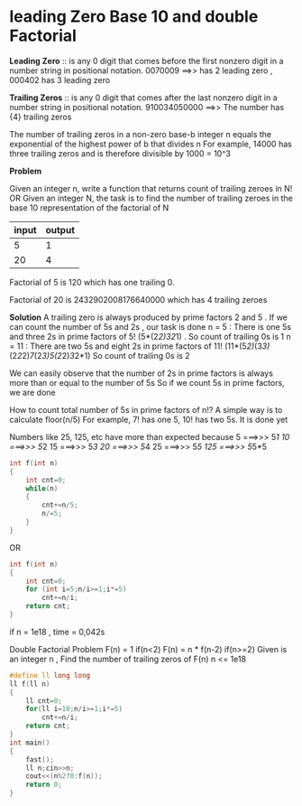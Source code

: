# leading Zero Base 10 and double Factorial

**Leading Zero** :: is any 0 digit that comes before the first nonzero digit in a number string in positional notation.
0070009 ==>> has 2 leading zero , 000402 has 3 leading zero

**Trailing Zeros** ::  is any 0 digit that comes after the last nonzero digit in a number string in positional notation.
910034050000 ==>> The number has {4} trailing zeros 


The number of trailing zeros in a non-zero base-b integer n equals the exponential of the highest power of b that divides n
For example, 14000 has three trailing zeros and is therefore divisible by 1000 = 10^3

**Problem**

Given an integer n, write a function that returns count of trailing zeroes in N!
OR Given an integer N, the task is to find the number of trailing zeroes in the base 10 representation of the factorial of N

|input|output|
|---|---|
|5|1|
|20|4|

Factorial of 5 is 120 which has one trailing 0.

Factorial of 20 is 2432902008176640000 which has 4 trailing zeroes

**Solution**
A trailing zero is always produced by prime factors 2 and 5 . If we can count the number of 5s and 2s , our task is done
n = 5  : There is one 5s and three 2s in prime factors of 5! (5*(2*2)*3*2*1) . So count of trailing 0s is 1
n = 11 : There are two 5s and eight 2s in prime factors of 11! (11*(5*2)*(3*3)*(2*2*2)*7*(2*3)*5*(2*2)*3*2*1)
So count of trailing 0s is 2

We can easily observe that the number of 2s in prime factors is always more than or equal to the number of 5s
So if we count 5s in prime factors, we are done

How to count total number of 5s in prime factors of n!? A simple way is to calculate floor(n/5)
For example, 7! has one 5, 10! has two 5s. It is done yet

Numbers like 25, 125, etc have more than expected because 
5  ===>>> 5*1
10 ===>>> 5*2
15 ===>>> 5*3
20 ===>>> 5*4
25 ===>>> 5*5
125 ===>>> 5*5*5

    
```cpp
int f(int n)
{
    int cnt=0;
    while(n)
    {
        cnt+=n/5;
        n/=5;
    }
}
```
OR
```cpp
int f(int n) 
{ 
    int cnt=0;  
    for (int i=5;n/i>=1;i*=5) 
        cnt+=n/i; 
    return cnt; 
} 
```
if n = 1e18 , time = 0,042s

Double Factorial Problem
F(n) = 1 if(n<2)
F(n) = n * f(n-2) if(n>=2)
Given is an integer n , Find the number of trailing zeros of F(n)
n <= 1e18    

```cpp
#define ll long long
ll f(ll n)
{
    ll cnt=0;
    for(ll i=10;n/i>=1;i*=5)
        cnt+=n/i;
    return cnt;
}
int main()
{
    fast();
    ll n;cin>>n;
    cout<<(n%2?0:f(n));
    return 0;
}
```
